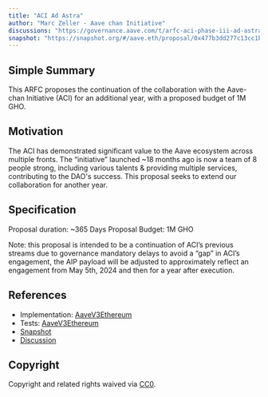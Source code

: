 ```yaml
---
title: "ACI Ad Astra"
author: "Marc Zeller - Aave chan Initiative"
discussions: "https://governance.aave.com/t/arfc-aci-phase-iii-ad-astra/17515"
snapshot: "https://snapshot.org/#/aave.eth/proposal/0x477b3dd277c13cc1b0c1086a04b87d221edd5d09ffd588a246457e6dc3bf2b77"
---
```


## Simple Summary

This ARFC proposes the continuation of the collaboration with the Aave-chan Initiative (ACI) for an additional year, with a proposed budget of 1M GHO.

## Motivation

The ACI has demonstrated significant value to the Aave ecosystem across multiple fronts. The “initiative” launched ~18 months ago is now a team of 8 people strong, including various talents & providing multiple services, contributing to the DAO's success.
This proposal seeks to extend our collaboration for another year.

## Specification

Proposal duration: ~365 Days
Proposal Budget: 1M GHO

Note: this proposal is intended to be a continuation of ACI’s previous streams due to governance mandatory delays to avoid a “gap” in ACI’s engagement, the AIP payload will be adjusted to approximately reflect an engagement from May 5th, 2024 and then for a year after execution.

## References

- Implementation: [AaveV3Ethereum](https://github.com/bgd-labs/aave-proposals-v3/blob/main/src/20240506_AaveV3Ethereum_ACIAdAstra/AaveV3Ethereum_ACIAdAstra_20240506.sol)
- Tests: [AaveV3Ethereum](https://github.com/bgd-labs/aave-proposals-v3/blob/main/src/20240506_AaveV3Ethereum_ACIAdAstra/AaveV3Ethereum_ACIAdAstra_20240506.t.sol)
- [Snapshot](https://snapshot.org/#/aave.eth/proposal/0x477b3dd277c13cc1b0c1086a04b87d221edd5d09ffd588a246457e6dc3bf2b77)
- [Discussion](https://governance.aave.com/t/arfc-aci-phase-iii-ad-astra/17515)

## Copyright

Copyright and related rights waived via [CC0](https://creativecommons.org/publicdomain/zero/1.0/).

